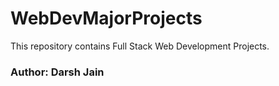 # WebDevMajorProjects

This repository contains Full Stack Web Development Projects.

### Author: Darsh Jain
